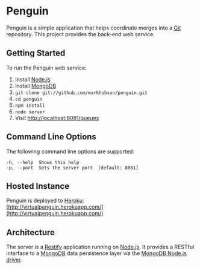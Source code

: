 Penguin
=======

Penguin is a simple application that helps coordinate merges into a [Git](http://git-scm.com/) repository.  This project
provides the back-end web service.

Getting Started
---------------

To run the Penguin web service:

1. Install [Node.js](http://nodejs.org/)
2. Install [MongoDB](http://docs.mongodb.org/manual/installation/)
3. `git clone git://github.com/markhobson/penguin.git`
4. `cd penguin`
5. `npm install`
6. `node server`
7. Visit [http://localhost:8081/queues](http://localhost:8081/queues)

Command Line Options
--------------------

The following command line options are supported:

	-h, --help  Shows this help
	-p, --port  Sets the server port  [default: 8081]

Hosted Instance
---------------

Penguin is deployed to [Heroku](http://www.heroku.com/):  
[http://virtualpenguin.herokuapp.com/](http://virtualpenguin.herokuapp.com/)

Architecture
------------

The server is a [Restify](http://mcavage.github.com/node-restify/) application running on [Node.js](http://nodejs.org/).
It provides a RESTful interface to a [MongoDB](http://www.mongodb.org/) data persistence layer via the
[MongoDB Node.js driver](http://mongodb.github.com/node-mongodb-native/).
